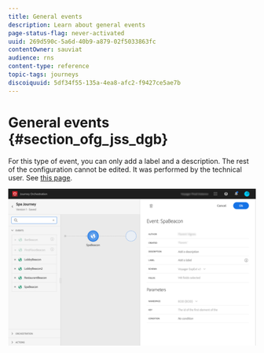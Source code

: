 ```yaml
---
title: General events
description: Learn about general events
page-status-flag: never-activated
uuid: 269d590c-5a6d-40b9-a879-02f5033863fc
contentOwner: sauviat
audience: rns
content-type: reference
topic-tags: journeys
discoiquuid: 5df34f55-135a-4ea8-afc2-f9427ce5ae7b
---
```


# General events {#section_ofg_jss_dgb}

For this type of event, you can only add a label and a description. The rest of the configuration cannot be edited. It was performed by the technical user. See [this page](../event/about-events.md).

![](../assets/general-events.png)
